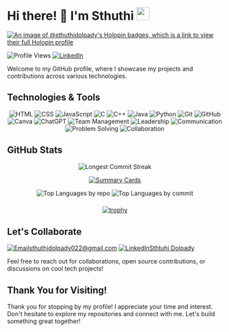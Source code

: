 <!-- Header -->
# Hi there! 👋 I'm Sthuthi <img src="https://media.giphy.com/media/WUlplcMpOCEmTGBtBW/giphy.gif" width="30">
[![An image of @sthuthidolpady's Holopin badges, which is a link to view their full Holopin profile](https://holopin.me/sthuthidolpady)](https://holopin.io/@sthuthidolpady)

![Profile Views](https://komarev.com/ghpvc/?username=sthuthidolpady)
[![LinkedIn](https://img.shields.io/badge/-LinkedIn-blue?style=flat-square&logo=linkedin&logoColor=white)](https://linkedin.com/in/sthuthidolpady)

Welcome to my GitHub profile, where I showcase my projects and contributions across various technologies.

<!-- Technologies -->
## Technologies & Tools

<p align="center">
  <img src="https://img.shields.io/badge/HTML-E34F26?style=for-the-badge&logo=html5&logoColor=white" alt="HTML">
  <img src="https://img.shields.io/badge/CSS-1572B6?style=for-the-badge&logo=css3&logoColor=white" alt="CSS">
  <img src="https://img.shields.io/badge/JavaScript-F7DF1E?style=for-the-badge&logo=javascript&logoColor=black" alt="JavaScript">
  <img src="https://img.shields.io/badge/C-E34F26?style=for-the-badge&logo=C&logoColor=white" alt="C">
  <img src="https://img.shields.io/badge/C++-E34F26?style=for-the-badge&logo=C++&logoColor=white" alt="C++">
  <img src="https://img.shields.io/badge/Java-E34F26?style=for-the-badge&logo=Java&logoColor=white" alt="Java">
  <img src="https://img.shields.io/badge/Python-E34F26?style=for-the-badge&logo=Python&logoColor=white" alt="Python">
  <img src="https://img.shields.io/badge/Git-F05032?style=for-the-badge&logo=git&logoColor=white" alt="Git">
  <img src="https://img.shields.io/badge/GitHub-181717?style=for-the-badge&logo=github&logoColor=white" alt="GitHub">
  <img src="https://img.shields.io/badge/Canva-00C4CC?style=for-the-badge&logo=canva&logoColor=white" alt="Canva">
  <img src="https://img.shields.io/badge/ChatGPT-412991?style=for-the-badge&logo=openai&logoColor=white" alt="ChatGPT">
  <img src="https://img.shields.io/badge/Team Management-00796B?style=for-the-badge" alt="Team Management">
  <img src="https://img.shields.io/badge/Leadership-FFD700?style=for-the-badge" alt="Leadership">
  <img src="https://img.shields.io/badge/Communication-2196F3?style=for-the-badge" alt="Communication">
  <img src="https://img.shields.io/badge/Problem Solving-FF7043?style=for-the-badge" alt="Problem Solving">
  <img src="https://img.shields.io/badge/Collaboration-8BC34A?style=for-the-badge" alt="Collaboration">
</p>

<!-- GitHub Stats -->
## GitHub Stats

<div align="center">
  
![Longest Commit Streak](https://github-readme-streak-stats.herokuapp.com/?user=sthuthidolpady)

</div>

<div align="center">
  
[![Summary Cards](https://github-profile-summary-cards.vercel.app/api/cards/profile-details?username=sthuthidolpady&theme=radical)](https://github.com/vn7n24fzkq/github-profile-summary-cards)

</div>

<div align="center">
    <img src="https://github-profile-summary-cards.vercel.app/api/cards/repos-per-language?username=sthuthidolpady&theme=default" alt="Top Languages by repo">
    <img src="https://github-profile-summary-cards.vercel.app/api/cards/most-commit-language?username=sthuthidolpady&theme=default" alt="Top Languages by commit">
</div>

###
<div align="center">

[![trophy](https://github-profile-trophy.vercel.app/?username=sthuthidolpady&theme=onedark)](https://github.com/ryo-ma/github-profile-trophy)

</div>

<!-- Contact Me -->
## Let's Collaborate

<a href="mailto:sthuthidolpady@gmail.com"><img src="https://img.shields.io/badge/-Email-EA4335?style=for-the-badge&logo=gmail&logoColor=white" alt="Email">sthuthidolpady022@gmail.com</a>
<a href="https://linkedin.com/in/sthuthidolpady"><img src="https://img.shields.io/badge/-LinkedIn-0077B5?style=for-the-badge&logo=linkedin&logoColor=white" alt="LinkedIn">Sthtuhi Dolpady</a>

Feel free to reach out for collaborations, open source contributions, or discussions on cool tech projects!

<!-- Footer -->
## Thank You for Visiting!

Thank you for stopping by my profile! I appreciate your time and interest. Don't hesitate to explore my repositories and connect with me. Let's build something great together!


